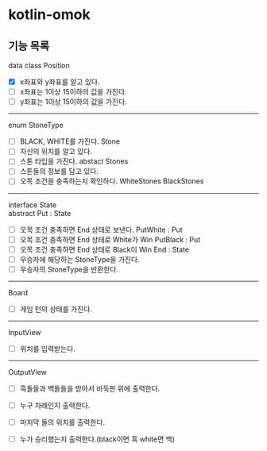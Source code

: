 # kotlin-omok

## 기능 목록

data class Position
- [X] x좌표와 y좌표를 알고 있다.
- [ ] x좌표는 1이상 15이하의 값을 가진다.
- [ ] y좌표는 1이상 15이하의 값을 가진다.
---
enum StoneType
- [ ] BLACK, WHITE를 가진다.
Stone
- [ ] 자신의 위치를 알고 있다.
- [ ] 스톤 타입을 가진다.
abstact Stones 
- [ ] 스톤들의 정보를 담고 있다.
- [ ] 오목 조건을 충족하는지 확인하다.
WhiteStones
BlackStones
---
interface State   
abstract Put : State  
- [ ] 오목 조건 충족하면 End 상태로 보낸다.
PutWhite : Put
- [ ] 오목 조건 충족하면 End 상태로 White가 Win
PutBlack : Put
- [ ] 오목 조건 충족하면 End 상태로 Black이 Win
End : State
- [ ] 우승자에 해당하는 StoneType을 가진다.
- [ ] 우승자의 StoneType을 반환한다.
---
Board
- [ ] 게임 턴의 상태를 가진다.
---
InputView
- [ ] 위치를 입력받는다.
---
OutputView
- [ ] 흑돌들과 백돌들을 받아서 바둑판 위에 출력한다.
- [ ] 누구 차례인지 출력한다.
- [ ] 마지막 돌의 위치를 출력한다.
- [ ] 누가 승리했는지 출력한다.(black이면 흑 white면 백)


